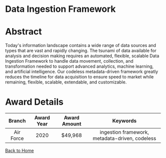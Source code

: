
Data Ingestion Framework
========================

# Abstract


Today's information landscape contains a wide range of data sources and types that are vast and rapidly changing. The tsunami of data available for analysis and decision making requires an automated, flexible, scalable Data Ingestion Framework to handle data movement, collection, and transformation needed to support advanced analytics, machine learning, and artificial intelligence. Our codeless metadata-driven framework greatly reduces the timeline for data acquisition to ensure speed to market while remaining, flexible, scalable, extendable, and customizable.   

# Award Details

|Branch|Award Year|Award Amount|Keywords|
| :---: | :---: | :---: | :---: |
|Air Force|2020|$49,968|ingestion framework, metadata-driven, codeless|
  
  


[Back to Home](https://github.com/chrischow/dod_sbir_awards/DJ/#1742)